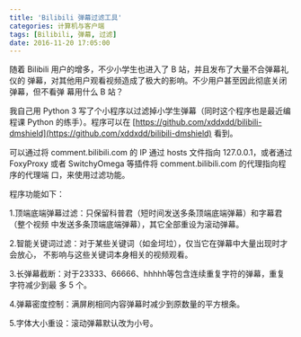```yaml
---
title: 'Bilibili 弹幕过滤工具'
categories: 计算机与客户端
tags: [Bilibili, 弹幕, 过滤]
date: 2016-11-20 17:05:00
---
```


随着 Bilibili 用户的增多，不少小学生也进入了 B 站，并且发布了大量不合弹幕礼仪的
弹幕，对其他用户观看视频造成了极大的影响。不少用户甚至因此彻底关闭弹幕，但不看弹
幕用什么 B 站？

我自己用 Python 3 写了个小程序以过滤掉小学生弹幕（同时这个程序也是最近编程课
Python 的练手）。程序可以在
[https://github.com/xddxdd/bilibili-dmshield](https://github.com/xddxdd/bilibili-dmshield)
看到。

可以通过将 comment.bilibili.com 的 IP 通过 hosts 文件指向 127.0.0.1，或者通过
FoxyProxy 或者 SwitchyOmega 等插件将 comment.bilibili.com 的代理指向程序的代理端
口，来使用过滤功能。

程序功能如下：

1.顶端底端弹幕过滤：只保留科普君（短时间发送多条顶端底端弹幕）和字幕君（整个视频
中发送多条顶端底端弹幕），其它全部重设为滚动弹幕。

2.智能关键词过滤：对于某些关键词（如金坷垃），仅当它在弹幕中大量出现时才会放心，
不影响与这些关键词本身相关的视频观看。

3.长弹幕截断：对于23333、66666、hhhhh等包含连续重复字符的弹幕，重复字符减少到最
多 5 个。

4.弹幕密度控制：满屏刷相同内容弹幕时减少到原数量的平方根条。

5.字体大小重设：滚动弹幕默认改为小号。
